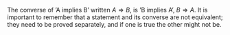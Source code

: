 The converse of ’A implies B’ written $A\Rightarrow B$, is ’B implies A’, $B\Rightarrow A$.
It is important to remember that a statement and its converse are not equivalent; 
they need to be proved separately, and if one is true the other might not be.
